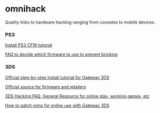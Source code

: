 omnihack
========

Quality links to hardware hacking ranging from consoles to mobile devices.

### PS3

[Install PS3 CFW tutorial](http://www.ps3hax.net/showthread.php?t=56205)

[FAQ to decide which firmware to use to prevent bricking](http://www.ps3hax.net/showthread.php?t=55639)

### 3DS

[Official step-by-step install tutorial for Gateway 3DS](http://www.maxconsole.com/maxcon_forums/threads/278794-GUIDE-Step-By-Step-Gateway-3DS-Installation)

[Official source for firmware and retailers](http://www.gateway-3ds.com/)

[3DS Hacking FAQ, General Resource for online play, working games, etc](http://wiki.gbatemp.net/wiki/3DS_Hacking_FAQ)

[How to patch roms for online use with Gateway 3DS](http://www.3dsiso.com/showthread.php?262052-MEGA-3DZ-ONLINE-PATCHED-ROMs-Mega-Thread-LAST-UPDATE-10-03-14-Smash-Bros-USA!)
